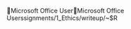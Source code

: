 Microsoft Office User                                 M i c r o s o f t   O f f i c e   U s e r   s s i g n m e n t s / 1 _ E t h i c s / w r i t e u p / ~ $ R 